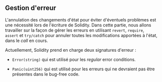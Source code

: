 ## Gestion d'erreur

L'annulation des changements d'état pour éviter d'éventuels problèmes est une nécessité lors de l'écriture de Solidity.
Dans cette partie, nous allons travailler sur la façon de gérer les erreurs en utilisant `revert`, `require`, `assert` et `try/catch` pour annuler toutes les modifications apportées à l'état, dans le <em>call</em> en cours.

Actuellement, Solidity prend en charge deux signatures d'erreur :

- `Error(string)` qui est utilisé pour les <em>regular</em> error conditions.

- `Panic(uint256)` qui est utilisé pour les erreurs qui ne devraient pas être présentes dans le bug-free code.

